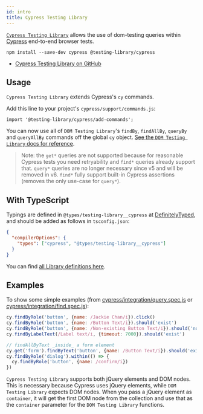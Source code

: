 ```yaml
---
id: intro
title: Cypress Testing Library
---
```


[`Cypress Testing Library`][gh] allows the use of dom-testing queries within
[Cypress](https://cypress.io) end-to-end browser tests.

```
npm install --save-dev cypress @testing-library/cypress
```

- [Cypress Testing Library on GitHub][gh]

## Usage

`Cypress Testing Library` extends Cypress's `cy` commands.

Add this line to your project's `cypress/support/commands.js`:

```
import '@testing-library/cypress/add-commands';
```

You can now use all of `DOM Testing Library`'s `findBy`, `findAllBy`, `queryBy`
and `queryAllBy` commands off the global `cy` object.
[See the `DOM Testing Library` docs for reference](https://testing-library.com/docs/dom-testing-library/api-queries).

> Note: the `get*` queries are not supported because for reasonable Cypress tests you
> need retryability and `find*` queries already support that. `query*` queries are no longer
> necessary since v5 and will be removed in v6. `find*` fully support built-in Cypress
> assertions (removes the only use-case for `query*`).

## With TypeScript

Typings are defined in `@types/testing-library__cypress` at [DefinitelyTyped](https://github.com/DefinitelyTyped/DefinitelyTyped/tree/master/types/testing-library__cypress),
and should be added as follows in `tsconfig.json`:

```json
{
  "compilerOptions": {
    "types": ["cypress", "@types/testing-library__cypress"]
  }
}
```

You can find [all Library definitions here](https://github.com/DefinitelyTyped/DefinitelyTyped/tree/master/types/testing-library__cypress/index.d.ts).

## Examples

To show some simple examples (from
[cypress/integration/query.spec.js](https://github.com/testing-library/cypress-testing-library/blob/master/cypress/integration/query.spec.js) or [cypress/integration/find.spec.js](https://github.com/testing-library/cypress-testing-library/blob/master/cypress/integration/find.spec.js)):

```javascript
cy.findByRole('button', {name: /Jackie Chan/i}).click()
cy.findByRole('button', {name: /Button Text/i}).should('exist')
cy.findByRole('button', {name: /Non-existing Button Text/i}).should('not.exist')
cy.findByLabelText(/Label text/i, {timeout: 7000}).should('exist')

// findAllByText _inside_ a form element
cy.get('form').findByText('button', {name: /Button Text/i}).should('exist')
cy.findByRole('dialog').within(() => {
  cy.findByRole('button', {name: /confirm/i})
})
```

`Cypress Testing Library` supports both jQuery elements and DOM nodes. This is
necessary because Cypress uses jQuery elements, while `DOM Testing Library`
expects DOM nodes. When you pass a jQuery element as `container`, it will get
the first DOM node from the collection and use that as the `container` parameter
for the `DOM Testing Library` functions.

[gh]: https://github.com/testing-library/cypress-testing-library
